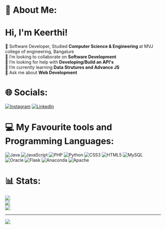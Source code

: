 # 💫 About Me:
# Hi, I'm Keerthi!<br>

🔭 Software Developer, Studied <b>Computer Science & Engineering </b> at MVJ college of engineering, Bangalure<br>👯 I’m looking to collaborate on <b>Software Development</b><br>🤝 I’m looking for help with <b>Developing/Build an API's</b><br>🌱 I’m currently learning <b>Data Strutures and Advance JS</b><br>💬 Ask me about <b>Web Development</b><br>


# 🌐 Socials:
[![Instagram](https://img.shields.io/badge/Instagram-%23E4405F.svg?logo=Instagram&logoColor=white)](https://instagram.com/keerthi_kshatriyas_) [![LinkedIn](https://img.shields.io/badge/LinkedIn-%230077B5.svg?logo=linkedin&logoColor=white)](https://linkedin.com/in/https://www.linkedin.com/in/keerthi-r-101810r777/) <br>

# 💻 My Favourite tools and Programming Languages:
![Java](https://img.shields.io/badge/java-%23ED8B00.svg?style=for-the-badge&logo=openjdk&logoColor=white) ![JavaScript](https://img.shields.io/badge/javascript-%23323330.svg?style=for-the-badge&logo=javascript&logoColor=%23F7DF1E) ![PHP](https://img.shields.io/badge/php-%23777BB4.svg?style=for-the-badge&logo=php&logoColor=white) ![Python](https://img.shields.io/badge/python-3670A0?style=for-the-badge&logo=python&logoColor=ffdd54) ![CSS3](https://img.shields.io/badge/css3-%231572B6.svg?style=for-the-badge&logo=css3&logoColor=white) ![HTML5](https://img.shields.io/badge/html5-%23E34F26.svg?style=for-the-badge&logo=html5&logoColor=white) ![MySQL](https://img.shields.io/badge/mysql-%2300000f.svg?style=for-the-badge&logo=mysql&logoColor=white) ![Oracle](https://img.shields.io/badge/Oracle-F80000?style=for-the-badge&logo=oracle&logoColor=white) ![Flask](https://img.shields.io/badge/flask-%23000.svg?style=for-the-badge&logo=flask&logoColor=white) ![Anaconda](https://img.shields.io/badge/Anaconda-%2344A833.svg?style=for-the-badge&logo=anaconda&logoColor=white) ![Apache](https://img.shields.io/badge/apache-%23D42029.svg?style=for-the-badge&logo=apache&logoColor=white)<br>

# 📊 Stats:
![](https://github-readme-stats.vercel.app/api?username=KeerthiR8517&theme=city_light&hide_border=false&include_all_commits=false&count_private=false)<br/>
![](https://github-readme-streak-stats.herokuapp.com/?user=KeerthiR8517&theme=city_light&hide_border=false)<br/>
![](https://github-readme-stats.vercel.app/api/top-langs/?username=KeerthiR8517&theme=city_light&hide_border=false&include_all_commits=false&count_private=false&layout=compact)

----
[![](https://visitcount.itsvg.in/api?id=KeerthiR8517&icon=0&color=0)](https://visitcount.itsvg.in)


<!-- Proudly created with GPRM ( https://gprm.itsvg.in ) -->
